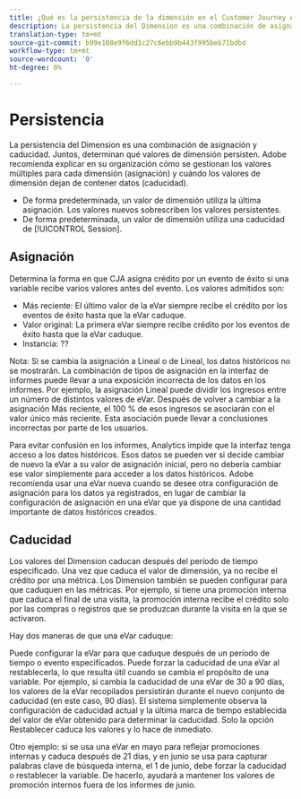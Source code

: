 ```yaml
---
title: ¿Qué es la persistencia de la dimensión en el Customer Journey Analytics?
description: La persistencia del Dimension es una combinación de asignación y caducidad. Juntos, determinan qué valores de dimensión persisten.
translation-type: tm+mt
source-git-commit: b99e108e9f6dd1c27c6ebb9b443f995beb71bdbd
workflow-type: tm+mt
source-wordcount: '0'
ht-degree: 0%

---
```



# Persistencia

La persistencia del Dimension es una combinación de asignación y caducidad. Juntos, determinan qué valores de dimensión persisten. Adobe recomienda explicar en su organización cómo se gestionan los valores múltiples para cada dimensión (asignación) y cuándo los valores de dimensión dejan de contener datos (caducidad).

* De forma predeterminada, un valor de dimensión utiliza la última asignación. Los valores nuevos sobrescriben los valores persistentes.
* De forma predeterminada, un valor de dimensión utiliza una caducidad de [!UICONTROL Session].

## Asignación

Determina la forma en que CJA asigna crédito por un evento de éxito si una variable recibe varios valores antes del evento. Los valores admitidos son:

* Más reciente: El último valor de la eVar siempre recibe el crédito por los eventos de éxito hasta que la eVar caduque.
* Valor original: La primera eVar siempre recibe crédito por los eventos de éxito hasta que la eVar caduque.
* Instancia: ??

Nota: Si se cambia la asignación a Lineal o de Lineal, los datos históricos no se mostrarán. La combinación de tipos de asignación en la interfaz de informes puede llevar a una exposición incorrecta de los datos en los informes. Por ejemplo, la asignación Lineal puede dividir los ingresos entre un número de distintos valores de eVar. Después de volver a cambiar a la asignación Más reciente, el 100 % de esos ingresos se asociarán con el valor único más reciente. Esta asociación puede llevar a conclusiones incorrectas por parte de los usuarios.

Para evitar confusión en los informes, Analytics impide que la interfaz tenga acceso a los datos históricos. Esos datos se pueden ver si decide cambiar de nuevo la eVar a su valor de asignación inicial, pero no debería cambiar ese valor simplemente para acceder a los datos históricos. Adobe recomienda usar una eVar nueva cuando se desee otra configuración de asignación para los datos ya registrados, en lugar de cambiar la configuración de asignación en una eVar que ya dispone de una cantidad importante de datos históricos creados.

## Caducidad

Los valores del Dimension caducan después del período de tiempo especificado. Una vez que caduca el valor de dimensión, ya no recibe el crédito por una métrica. Los Dimension también se pueden configurar para que caduquen en las métricas. Por ejemplo, si tiene una promoción interna que caduca el final de una visita, la promoción interna recibe el crédito solo por las compras o registros que se produzcan durante la visita en la que se activaron.

Hay dos maneras de que una eVar caduque:

Puede configurar la eVar para que caduque después de un período de tiempo o evento especificados.
Puede forzar la caducidad de una eVar al restablecerla, lo que resulta útil cuando se cambia el propósito de una variable.
Por ejemplo, si cambia la caducidad de una eVar de 30 a 90 días, los valores de la eVar recopilados persistirán durante el nuevo conjunto de caducidad (en este caso, 90 días). El sistema simplemente observa la configuración de caducidad actual y la última marca de tiempo establecida del valor de eVar obtenido para determinar la caducidad. Solo la opción Restablecer caduca los valores y lo hace de inmediato.

Otro ejemplo: si se usa una eVar en mayo para reflejar promociones internas y caduca después de 21 días, y en junio se usa para capturar palabras clave de búsqueda interna, el 1 de junio, debe forzar la caducidad o restablecer la variable. De hacerlo, ayudará a mantener los valores de promoción internos fuera de los informes de junio.